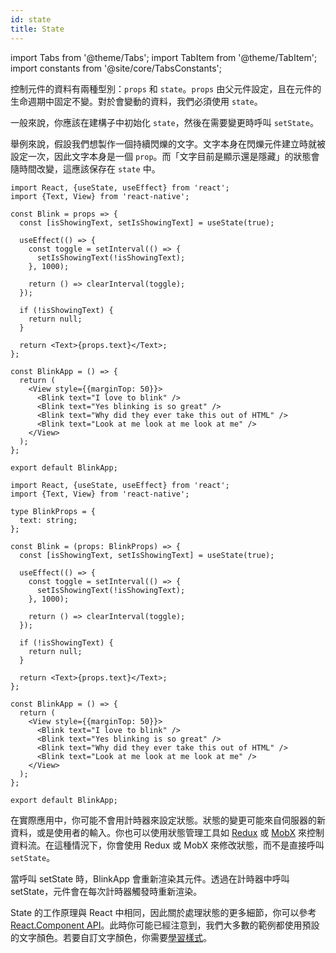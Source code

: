```yaml
---
id: state
title: State
---
```


import Tabs from '@theme/Tabs'; import TabItem from '@theme/TabItem'; import constants from '@site/core/TabsConstants';

控制元件的資料有兩種型別：`props` 和 `state`。`props` 由父元件設定，且在元件的生命週期中固定不變。對於會變動的資料，我們必須使用 `state`。

一般來說，你應該在建構子中初始化 `state`，然後在需要變更時呼叫 `setState`。

舉例來說，假設我們想製作一個持續閃爍的文字。文字本身在閃爍元件建立時就被設定一次，因此文字本身是一個 `prop`。而「文字目前是顯示還是隱藏」的狀態會隨時間改變，這應該保存在 `state` 中。

<Tabs groupId="language" queryString defaultValue={constants.defaultSnackLanguage} values={constants.snackLanguages}>
<TabItem value="javascript">

```SnackPlayer name=State&ext=js
import React, {useState, useEffect} from 'react';
import {Text, View} from 'react-native';

const Blink = props => {
  const [isShowingText, setIsShowingText] = useState(true);

  useEffect(() => {
    const toggle = setInterval(() => {
      setIsShowingText(!isShowingText);
    }, 1000);

    return () => clearInterval(toggle);
  });

  if (!isShowingText) {
    return null;
  }

  return <Text>{props.text}</Text>;
};

const BlinkApp = () => {
  return (
    <View style={{marginTop: 50}}>
      <Blink text="I love to blink" />
      <Blink text="Yes blinking is so great" />
      <Blink text="Why did they ever take this out of HTML" />
      <Blink text="Look at me look at me look at me" />
    </View>
  );
};

export default BlinkApp;
```

</TabItem>
<TabItem value="typescript">

```SnackPlayer name=State&ext=tsx
import React, {useState, useEffect} from 'react';
import {Text, View} from 'react-native';

type BlinkProps = {
  text: string;
};

const Blink = (props: BlinkProps) => {
  const [isShowingText, setIsShowingText] = useState(true);

  useEffect(() => {
    const toggle = setInterval(() => {
      setIsShowingText(!isShowingText);
    }, 1000);

    return () => clearInterval(toggle);
  });

  if (!isShowingText) {
    return null;
  }

  return <Text>{props.text}</Text>;
};

const BlinkApp = () => {
  return (
    <View style={{marginTop: 50}}>
      <Blink text="I love to blink" />
      <Blink text="Yes blinking is so great" />
      <Blink text="Why did they ever take this out of HTML" />
      <Blink text="Look at me look at me look at me" />
    </View>
  );
};

export default BlinkApp;
```

</TabItem>
</Tabs>

在實際應用中，你可能不會用計時器來設定狀態。狀態的變更可能來自伺服器的新資料，或是使用者的輸入。你也可以使用狀態管理工具如 [Redux](https://redux.js.org/) 或 [MobX](https://mobx.js.org/) 來控制資料流。在這種情況下，你會使用 Redux 或 MobX 來修改狀態，而不是直接呼叫 `setState`。

當呼叫 setState 時，BlinkApp 會重新渲染其元件。透過在計時器中呼叫 setState，元件會在每次計時器觸發時重新渲染。

State 的工作原理與 React 中相同，因此關於處理狀態的更多細節，你可以參考 [React.Component API](https://react.dev/reference/react/Component#setstate)。此時你可能已經注意到，我們大多數的範例都使用預設的文字顏色。若要自訂文字顏色，你需要[學習樣式](style.md)。